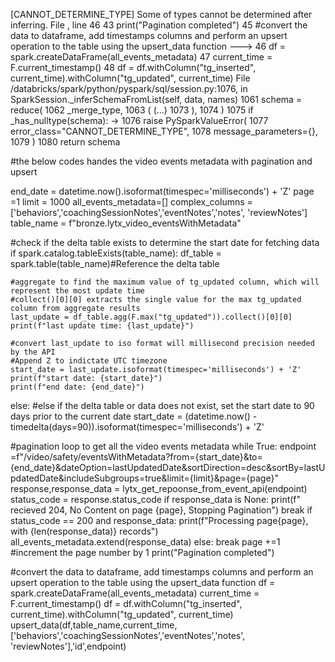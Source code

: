 [CANNOT_DETERMINE_TYPE] Some of types cannot be determined after inferring.
File <command-310280906947065>, line 46
     43 print("Pagination completed")
     45 #convert the data to dataframe, add timestamps columns and perform an upsert operation to the table using the upsert_data function
---> 46 df = spark.createDataFrame(all_events_metadata) 
     47 current_time = F.current_timestamp()
     48 df = df.withColumn("tg_inserted", current_time).withColumn("tg_updated", current_time)
File /databricks/spark/python/pyspark/sql/session.py:1076, in SparkSession._inferSchemaFromList(self, data, names)
   1061 schema = reduce(
   1062     _merge_type,
   1063     (
   (...)
   1073     ),
   1074 )
   1075 if _has_nulltype(schema):
-> 1076     raise PySparkValueError(
   1077         error_class="CANNOT_DETERMINE_TYPE",
   1078         message_parameters={},
   1079     )
   1080 return schema




#the below codes handes the video events metadata with pagination and upsert

end_date = datetime.now().isoformat(timespec='milliseconds') + 'Z'
page =1
limit = 1000
all_events_metadata=[]
complex_columns = ['behaviors','coachingSessionNotes','eventNotes','notes', 'reviewNotes'] 
table_name = f"bronze.lytx_video_eventsWithMetadata"


#check if the delta table exists to determine the start date  for fetching data
if spark.catalog.tableExists(table_name):
    df_table = spark.table(table_name)#Reference the delta table

    #aggregate to find the maximum value of tg_updated column, which will represent the most update time
    #collect()[0][0] extracts the single value for the max tg_updated column from aggregate results
    last_update = df_table.agg(F.max("tg_updated")).collect()[0][0]
    print(f"last update time: {last_update}")

    #convert last_update to iso format will millisecond precision needed by the API
    #Append Z to indictate UTC timezone
    start_date = last_update.isoformat(timespec='milliseconds') + 'Z'
    print(f"start date: {start_date}")
    print(f"end date: {end_date}")
else:
    #else if the delta table or data does not exist, set the start date to 90 days prior to the current date
    start_date = (datetime.now() - timedelta(days=90)).isoformat(timespec='milliseconds') + 'Z'

#pagination loop to get all the video events metadata
while True:
    endpoint =f"/video/safety/eventsWithMetadata?from={start_date}&to={end_date}&dateOption=lastUpdatedDate&sortDirection=desc&sortBy=lastUpdatedDate&includeSubgroups=true&limit={limit}&page={page}"
    response,response_data = lytx_get_repoonse_from_event_api(endpoint)
    status_code = response.status_code
    if response_data is None:
        print(f" recieved 204, No Content on page {page}, Stopping Pagination")
        break
    if status_code == 200 and response_data:
        print(f"Processing page{page}, with {len(response_data)} records")
        all_events_metadata.extend(response_data)
    else:
        break
    page +=1 #increment the page number by 1
print("Pagination completed")

#convert the data to dataframe, add timestamps columns and perform an upsert operation to the table using the upsert_data function
df = spark.createDataFrame(all_events_metadata) 
current_time = F.current_timestamp()
df = df.withColumn("tg_inserted", current_time).withColumn("tg_updated", current_time)
upsert_data(df,table_name,current_time,['behaviors','coachingSessionNotes','eventNotes','notes', 'reviewNotes'],'id',endpoint)
